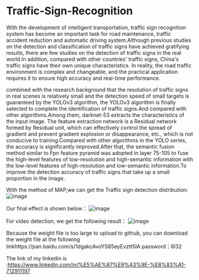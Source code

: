 # Traffic-Sign-Recognition

With the development of intelligent transportation, traffic sign recognition system has become an important task for road maintenance, traffic accident reduction and automatic driving system.Although previous studies on the detection and classification of traffic signs have achieved gratifying results, there are few studies on the detection of traffic signs in the real world.In addition, compared with other countries' traffic signs, China's traffic signs have their own unique characteristics. In reality, the road traffic environment is complex and changeable, and the practical application requires it to ensure high accuracy and real-time performance.

combined with the research background that the resolution of traffic signs in real scenes is relatively small and the detection speed of small targets is guaranteed by the YOLOv3 algorithm, the YOLOv3 algorithm is finally selected to complete the identification of traffic signs.And compared with other algorithms.Among them, darknet-53 extracts the characteristics of the input image. The feature extraction network is a Residual network formed by Residual unit, which can effectively control the spread of gradient and prevent gradient explosion or disappearance, etc., which is not conducive to training.Compared with other algorithms in the YOLO series, the accuracy is significantly improved.After that, the semantic fusion method similar to Fpn feature pyramid was adopted in layer 75-105 to fuse the high-level features of low-resolution and high-semantic information with the low-level features of high-resolution and low-semantic information.To improve the detection accuracy of traffic signs that take up a small proportion in the image.

With the method of MAP,we can get the Traffic sign detection distribution:
![image](https://github.com/YufeiHU-fr/Traffic-Sign-Recognition/blob/master/results/detection-results-info.png)

Our final effect is shown below：
![image](https://github.com/YufeiHU-fr/Traffic-Sign-Recognition/blob/master/yolov3/detection/3.jpg)

For video detection, we get the following result：
![image](https://github.com/YufeiHU-fr/Traffic-Sign-Recognition/blob/master/yolov3/detection_video/20200203190223.png)

Because the weight file is too large to upload to github, you can download the weight file at the following linkhttps://pan.baidu.com/s/1dgakcAvoYS85eyEvztt5lA 
password：6l32

The link of my linkedin is :https://www.linkedin.com/in/%E5%AE%87%E9%A3%9E-%E8%83%A1-712911197
